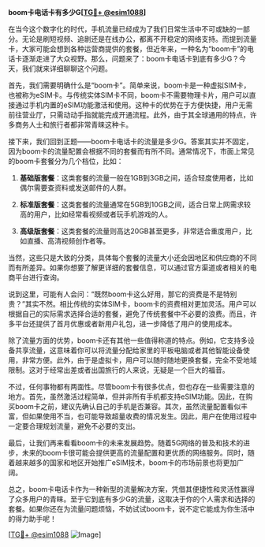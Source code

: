 **boom卡电话卡有多少G[[TG💪+ @esim1088](https://t.me/s/esim1088)]**

在当今这个数字化的时代，手机流量已经成为了我们日常生活中不可或缺的一部分。无论是刷短视频、追剧还是在线办公，都离不开稳定的网络支持。而提到流量卡，大家可能会想到各种运营商提供的套餐，但近年来，一种名为“boom卡”的电话卡逐渐走进了大众视野。那么，问题来了：boom卡电话卡到底有多少G？今天，我们就来详细聊聊这个问题。

首先，我们需要明确什么是“boom卡”。简单来说，boom卡是一种虚拟SIM卡，也被称为eSIM卡。与传统实体SIM卡不同，boom卡不需要物理卡片，用户可以直接通过手机内置的eSIM功能激活和使用。这种卡的优势在于方便快捷，用户无需前往营业厅，只需动动手指就能完成开通流程。此外，由于其全球通用的特点，许多商务人士和旅行者都非常青睐这种卡。

接下来，我们回到正题——boom卡电话卡的流量是多少G。答案其实并不固定，因为boom卡的流量配置会根据不同的套餐而有所不同。通常情况下，市面上常见的boom卡套餐分为几个档位，比如：

1. **基础版套餐**：这类套餐的流量一般在1GB到3GB之间，适合轻度使用者，比如偶尔需要查资料或发送邮件的人群。
   
2. **标准版套餐**：这类套餐的流量通常在5GB到10GB之间，适合日常上网需求较高的用户，比如经常看视频或者玩手机游戏的人。

3. **高级版套餐**：这类套餐的流量则高达20GB甚至更多，非常适合重度用户，比如直播、高清视频创作者等。

当然，这些只是大致的分类，具体每个套餐的流量大小还会因地区和供应商的不同而有所差异。如果你想要了解更详细的套餐信息，可以通过官方渠道或者相关的电商平台进行查询。

说到这里，可能有人会问：“既然boom卡这么好用，那它的资费是不是特别贵？”其实不然。相比传统的实体SIM卡，boom卡的资费相对更加灵活。用户可以根据自己的实际需求选择合适的套餐，避免了传统套餐中不必要的浪费。而且，许多平台还提供了首月优惠或者新用户礼包，进一步降低了用户的使用成本。

除了流量方面的优势，boom卡还有其他一些值得称道的特点。例如，它支持多设备共享流量，这意味着你可以将流量分配给家里的平板电脑或者其他智能设备使用，非常方便。此外，由于是虚拟卡，用户可以随时随地更换套餐，完全不受地域限制。这对于经常出差或者出国旅行的人来说，无疑是一个巨大的福音。

不过，任何事物都有两面性。尽管boom卡有很多优点，但也存在一些需要注意的地方。首先，虽然激活过程简单，但并非所有手机都支持eSIM功能。因此，在购买boom卡之前，建议先确认自己的手机是否兼容。其次，虽然流量配置看似丰富，但如果使用不当，也可能导致超量收费的情况发生。因此，用户在使用过程中一定要合理规划流量，避免不必要的支出。

最后，让我们再来看看boom卡的未来发展趋势。随着5G网络的普及和技术的进步，未来的boom卡很可能会提供更高的流量配置和更优质的网络服务。同时，随着越来越多的国家和地区开始推广eSIM技术，boom卡的市场前景也将更加广阔。

总之，boom卡电话卡作为一种新型的流量解决方案，凭借其便捷性和灵活性赢得了众多用户的青睐。至于它到底有多少G的流量，这取决于你的个人需求和选择的套餐。如果你还在为流量问题烦恼，不妨试试boom卡，说不定它能成为你生活中的得力助手呢！

[[TG💪+ @esim1088](https://t.me/s/esim1088) ![Image](https://i.postimg.cc/4NQfJmqS/Snipaste-2025-05-13-00-14-12.png)]